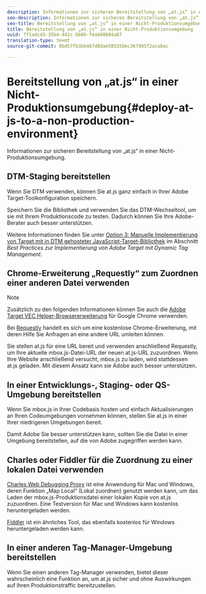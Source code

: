 ```yaml
---
description: Informationen zur sicheren Bereitstellung von „at.js“ in einer Nicht-Produktionsumgebung.
seo-description: Informationen zur sicheren Bereitstellung von „at.js“ in einer Nicht-Produktionsumgebung.
seo-title: Bereitstellung von „at.js“ in einer Nicht-Produktionsumgebung
title: Bereitstellung von „at.js“ in einer Nicht-Produktionsumgebung
uuid: 7f1adc43-35b4-442c-bb06-feab60604a87
translation-type: tm+mt
source-git-commit: 8bd57fb3bb467d8dae50535b6c367995f2acabac

---
```



# Bereitstellung von „at.js“ in einer Nicht-Produktionsumgebung{#deploy-at-js-to-a-non-production-environment}

Informationen zur sicheren Bereitstellung von „at.js“ in einer Nicht-Produktionsumgebung.

## DTM-Staging bereitstellen

Wenn Sie DTM verwenden, können Sie at.js ganz einfach in Ihrer Adobe Target-Toolkonfiguration speichern.

Speichern Sie die Bibliothek und verwenden Sie das DTM-Wechseltool, um sie mit Ihrem Produktionscode zu testen. Dadurch können Sie Ihre Adobe-Berater auch besser unterstützen.

Weitere Informationen finden Sie unter [Option 3: Manuelle Implementierung von Target mit in DTM gehosteter JavaScript-Target-Bibliothek](https://marketing.adobe.com/resources/help/en_US/dtm/target/t_implementing-target-manually-js-hosted-dtm.html) im Abschnitt _Best Practices zur Implementierung von Adobe Target mit Dynamic Tag Management_.

## Chrome-Erweiterung „Requestly“ zum Zuordnen einer anderen Datei verwenden

>[!NOTE]
>
>Zusätzlich zu den folgenden Informationen können Sie auch die [Adobe Target VEC Helper-Browsererweiterung](/help/c-experiences/c-visual-experience-composer/r-troubleshoot-composer/vec-helper-browser-extension.md) für Google Chrome verwenden.

Bei [Requestly](https://chrome.google.com/webstore/detail/requestly/mdnleldcmiljblolnjhpnblkcekpdkpa?hl=en) handelt es sich um eine kostenlose Chrome-Erweiterung, mit deren Hilfe Sie Anfragen an eine andere URL umleiten können.

Sie stellen at.js für eine URL bereit und verwenden anschließend Requestly, um Ihre aktuelle mbox.js-Datei-URL der neuen at.js-URL zuzuordnen. Wenn Ihre Website anschließend versucht, mbox.js zu laden, wird stattdessen at.js geladen. Mit diesem Ansatz kann sie Adobe auch besser unterstützen.

## In einer Entwicklungs-, Staging- oder QS-Umgebung bereitstellen

Wenn Sie mbox.js in Ihrer Codebasis hosten und einfach Aktualisierungen an Ihren Codeumgebungen vornehmen können, stellen Sie at.js in einer Ihrer niedrigeren Umgebungen bereit.

Damit Adobe Sie besser unterstützen kann, sollten Sie die Datei in einer Umgebung bereitstellen, auf die von Adobe zugegriffen werden kann.

## Charles oder Fiddler für die Zuordnung zu einer lokalen Datei verwenden

[Charles Web Debugging Proxy](https://www.charlesproxy.com/) ist eine Anwendung für Mac und Windows, deren Funktion „Map Local“ (Lokal zuordnen) genutzt werden kann, um das Laden der mbox.js-Produktionsdatei einer lokalen Kopie von at.js zuzuordnen. Eine Testversion für Mac und Windows kann kostenlos heruntergeladen werden.

[Fiddler](https://www.telerik.com/fiddler) ist ein ähnliches Tool, das ebenfalls kostenlos für Windows heruntergeladen werden kann.

## In einer anderen Tag-Manager-Umgebung bereitstellen

Wenn Sie einen anderen Tag-Manager verwenden, bietet dieser wahrscheinlich eine Funktion an, um at.js sicher und ohne Auswirkungen auf Ihren Produktionstraffic bereitzustellen.